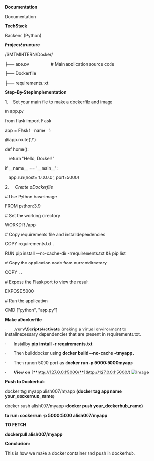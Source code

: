 **Documentation**

Documentation

**TechStack**

Backend (Python)

**ProjectStructure**

/SMTMINTERN/Docker/

├── app.py                  # Main application source code

├── Dockerfile 

├── requirements.txt      

**Step-By-StepImplementation**

1.    Set your main file to make a dockerfile and image

In app.py

from flask import Flask

app = Flask(\_\_name\_\_)

@app.route('/')

def home():

   return "Hello, Docker!"

if \_\_name\_\_ == '\_\_main\_\_':

   app.run(host='0.0.0.0', port=5000)

2.     _Create aDockerfile_

\# Use Python base image

FROM python:3.9

\# Set the working directory

WORKDIR /app

\# Copy requirements file and installdependencies

COPY requirements.txt .

RUN pip install --no-cache-dir -rrequirements.txt && pip list

\# Copy the application code from currentdirectory

COPY . .

\# Expose the Flask port to view the result

EXPOSE 5000

\# Run the application

CMD \["python", "app.py"\]

**Make aDockerfile**

·      **.venv\\Scripts\\activate** (making a virtual environment to installnecessary dependencies that are present in requirements.txt.

·      Installby **pip install -r requirements.txt**

·      Then builddocker using **docker build --no-cache -tmyapp .**

·      Then runon 5000 port as **docker run -p 5000:5000myapp**

·      **View on** [**http://127.0.0.1:5000/**](http://127.0.0.1:5000/)
![Image](https://github.com/user-attachments/assets/ea7a609a-365c-4348-bc48-9cf05535bf97)

**Push to Dockerhub**

docker tag myapp alish007/myapp **(docker tag app name your\_dockerhub\_name)**

docker push alish007/myapp **(docker push your\_dockerhub\_name)**

**to run: dockerrun -p 5000:5000 alish007/myapp**

**TO FETCH**

**dockerpull alish007/myapp**

**Conclusion:**

This is how we make a docker container and push in dockerhub.
